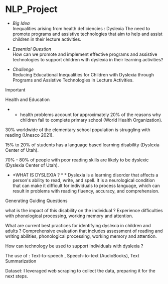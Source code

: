 # NLP_Project
* *Big Idea* <br/>
Inequalities arising from health deficiencies : Dyslexia
The need to promote programs and assistive technologies that aim to help and assist children in their lecture activities.

* *Essential Question* <br/>
How can we promote and implement effective programs and assistive technologies to support children with dyslexia in their learning activities?

* *Challenge* <br/>
Reducing Educational Inequalities for Children with Dyslexia through Programs and Assistive Technologies in Lecture Activities.

> [!IMPORTANT]
> Health and Education

* * health problems account for approximately 20% of the reasons why children fail to complete primary school (World Health Organization).

30% worldwide of the elementary school population is struggling with reading (Unesco 2021).
 

15% to 20% of students has a language based learning disability (Dyslexia Center of Utah).

 70% - 80% of people with poor reading skills are likely to be dyslexic (Dyslexia Center of Utah).


* *WHAT IS DYSLEXIA ? * *
Dyslexia is a learning disorder that affects a person's ability to read, write, and spell. It is a neurological condition that can make it difficult for individuals to process language, which can result in problems with reading fluency, accuracy, and comprehension.

Generating Guiding Questions

what is the impact of this disability on the individual ?
Experience difficulties with phonological processing, working memory and attention. 

What are current best practices for identifying dyslexia in children and adults ?
Comprehensive evaluation that includes assessment of reading and writing abilities, phonological processing, working memory and attention.

 How can technology be used to support individuals with dyslexia ? 

The use of : Text-to-speech , Speech-to-text (AudioBooks), Text Summarization


Dataset:
I leveraged web scraping to collect the data, preparing it for the next steps.
